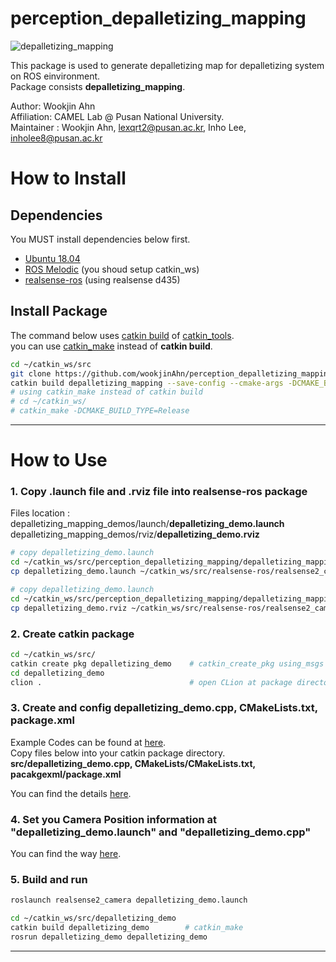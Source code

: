 # perception_depalletizing_mapping

![depalletizing_mapping](depalletizing_mapping_demos/data/depalletizing_mapping.gif)

This package is used to generate depalletizing map for depalletizing system on ROS einvironment.  
Package consists **depalletizing_mapping**.

Author: Wookjin Ahn  
Affiliation: CAMEL Lab @ Pusan National University.   
Maintainer : Wookjin Ahn, lexqrt2@pusan.ac.kr, Inho Lee, inholee8@pusan.ac.kr

# How to Install

## Dependencies
You MUST install dependencies below first.
- [Ubuntu 18.04](https://releases.ubuntu.com/18.04/)
- [ROS Melodic](http://wiki.ros.org/melodic/Installation/Ubuntu)  (you shoud setup catkin_ws)
- [realsense-ros](https://github.com/IntelRealSense/realsense-ros)  (using realsense d435)


## Install Package
The command below uses [catkin build](https://catkin-tools.readthedocs.io/en/latest/verbs/catkin_build.html) of [catkin_tools](https://catkin-tools.readthedocs.io/en/latest/installing.html).  
you can use [catkin_make](http://wiki.ros.org/catkin/commands/catkin_make) instead of **catkin build**.
```bash
cd ~/catkin_ws/src
git clone https://github.com/wookjinAhn/perception_depalletizing_mapping.git
catkin build depalletizing_mapping --save-config --cmake-args -DCMAKE_BUILD_TYPE=Release
# using catkin_make instead of catkin build
# cd ~/catkin_ws/
# catkin_make -DCMAKE_BUILD_TYPE=Release
```

---
# How to Use
### 1. Copy .launch file and .rviz file into realsense-ros package
Files location :  
depalletizing_mapping_demos/launch/**depalletizing_demo.launch**  
depalletizing_mapping_demos/rviz/**depalletizing_demo.rviz**
```bash
# copy depalletizing_demo.launch
cd ~/catkin_ws/src/perception_depalletizing_mapping/depalletizing_mapping_demos/launch/
cp depalletizing_demo.launch ~/catkin_ws/src/realsense-ros/realsense2_camera/launch/

# copy depalletizing_demo.launch
cd ~/catkin_ws/src/perception_depalletizing_mapping/depalletizing_mapping_demos/rviz/
cp depalletizing_demo.rviz ~/catkin_ws/src/realsense-ros/realsense2_camera/rviz/
```

### 2. Create catkin package
```bash
cd ~/catkin_ws/src/
catkin create pkg depalletizing_demo    # catkin_create_pkg using_msgs
cd depalletizing_demo
clion .                                 # open CLion at package directory
```

### 3. Create and config depalletizing_demo.cpp, CMakeLists.txt, package.xml
Example Codes can be found at [here](https://github.com/wookjinAhn/perception_depalletizing_mapping/tree/master/depalletizing_mapping_demos).  
Copy files below into your catkin package directory.  
**src/depalletizing_demo.cpp, CMakeLists/CMakeLists.txt, pacakgexml/package.xml**  

You can find the details [here](https://github.com/wookjinAhn/perception_depalletizing_mapping/tree/master/depalletizing_mapping_demos).

### 4. Set you Camera Position information at "depalletizing_demo.launch" and "depalletizing_demo.cpp"
You can find the way [here](https://github.com/wookjinAhn/perception_depalletizing_mapping/tree/master/depalletizing_mapping_demos).

### 5. Build and run
```bash
roslaunch realsense2_camera depalletizing_demo.launch

cd ~/catkin_ws/src/depalletizing_demo
catkin build depalletizing_demo        # catkin_make
rosrun depalletizing_demo depalletizing_demo
```

---
